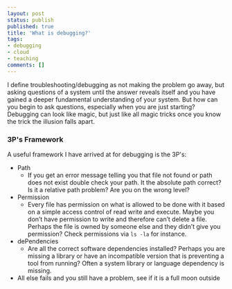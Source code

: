 ```yaml
---
layout: post
status: publish
published: true
title: 'What is debugging?'
tags: 
- debugging
- cloud
- teaching
comments: []
---
```


I define troubleshooting/debugging as not making the problem go away, but asking questions of a system until the answer reveals itself and you have gained a deeper fundamental understanding of your system. But how can you begin to ask questions, especially when you are just starting?  Debugging can look like magic, but just like all magic tricks once you know the trick the illusion falls apart.

### 3P's Framework

A useful framework I have arrived at for debugging is the 3P's:

* Path
  * If you get an error message telling you that file not found or path does not exist double check your path. It the absolute path correct? Is it a relative path problem? Are you on the wrong level?
* Permission
  * Every file has permission on what is allowed to be done with it based on a simple access control of read write and execute. Maybe you don’t have permission to write and therefore can’t delete a file. Perhaps the file is owned by someone else and they didn’t give you permission? Check permissions via `ls -la` for instance.
* dePendencies
  * Are all the correct software dependencies installed? Perhaps you are missing a library or have an incompatible version that is preventing a tool from running? Often a system library or language dependency is missing.
* All else fails and you still have a problem, see if it is a full moon outside
